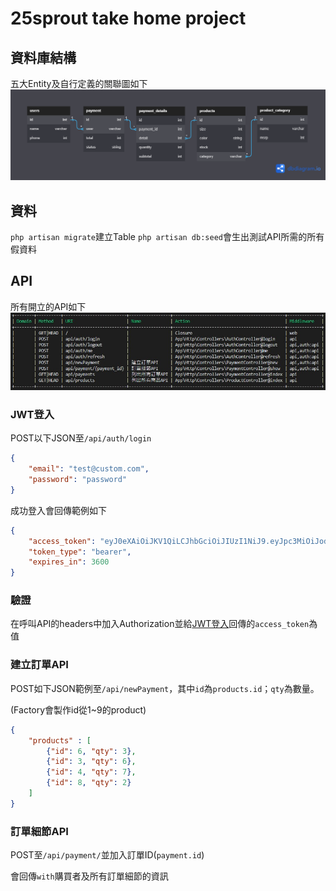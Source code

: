 # 25sprout take home project

## 資料庫結構

五大Entity及自行定義的關聯圖如下
![資料庫結構](/pics/DB_structure.png)

## 資料

`php artisan migrate`建立Table
`php artisan db:seed`會生出測試API所需的所有假資料

## API

所有開立的API如下
![APIs](/pics/APIs.jpg)

### JWT登入

POST以下JSON至`/api/auth/login`
```json
{
    "email": "test@custom.com",
    "password": "password"
}
```
成功登入會回傳範例如下
```json
{
    "access_token": "eyJ0eXAiOiJKV1QiLCJhbGciOiJIUzI1NiJ9.eyJpc3MiOiJodHRwOlwvXC8xMjcuMC4wLjE6ODAwMFwvYXBpX",
    "token_type": "bearer",
    "expires_in": 3600
}
```

### 驗證

在呼叫API的headers中加入Authorization並給[JWT登入](#jwt登入)回傳的`access_token`為值

### 建立訂單API

POST如下JSON範例至`/api/newPayment`，其中`id`為`products.id`；`qty`為數量。

(Factory會製作id從1~9的product)
```json
{
    "products" : [
        {"id": 6, "qty": 3},
        {"id": 3, "qty": 6},
        {"id": 4, "qty": 7},
        {"id": 8, "qty": 2}
    ]
}
```

### 訂單細節API

POST至`/api/payment/`並加入訂單ID(`payment.id`)

會回傳`with`購買者及所有訂單細節的資訊
